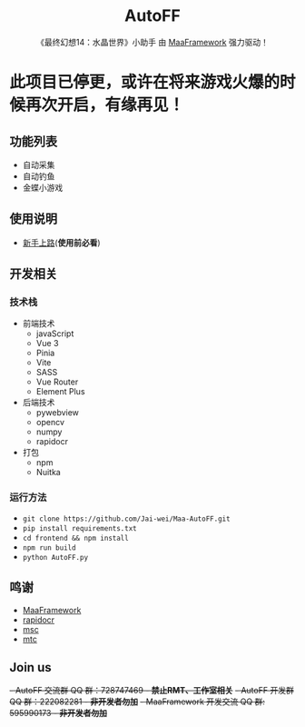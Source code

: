 <!-- markdownlint-disable MD033 MD041 -->
<div align="center">

# AutoFF

《最终幻想14：水晶世界》小助手
由 [MaaFramework](https://github.com/MaaXYZ/MaaFramework) 强力驱动！  

</div>

# 此项目已停更，或许在将来游戏火爆的时候再次开启，有缘再见！

## 功能列表
- 自动采集
- 自动钓鱼
- 金蝶小游戏

## 使用说明
- [新手上路](https://kdocs.cn/l/cr7ysRpwQO6s)(**使用前必看**)

## 开发相关
### 技术栈
- 前端技术
  - javaScript
  - Vue 3
  - Pinia
  - Vite
  - SASS
  - Vue Router
  - Element Plus
- 后端技术
  - pywebview
  - opencv
  - numpy
  - rapidocr
- 打包
  - npm
  - Nuitka

### 运行方法
- `git clone https://github.com/Jai-wei/Maa-AutoFF.git`
- `pip install requirements.txt`
- `cd frontend && npm install`
- `npm run build`
- `python AutoFF.py`

## 鸣谢
- [MaaFramework](https://github.com/MaaXYZ/MaaFramework)
- [rapidocr](https://github.com/RapidAI/RapidOCR)
- [msc](https://github.com/NakanoSanku/msc)
- [mtc](https://github.com/NakanoSanku/mtc)

## Join us
~~- AutoFF 交流群 QQ 群：728747469 - **禁止RMT、工作室相关**~~
~~- AutoFF 开发群 QQ 群：222082281 - **非开发者勿加**~~
~~- MaaFramework 开发交流 QQ 群: 595990173 - **非开发者勿加**~~
